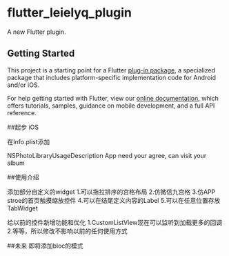 # flutter_leielyq_plugin

A new Flutter plugin.

## Getting Started

This project is a starting point for a Flutter
[plug-in package](https://flutter.dev/developing-packages/),
a specialized package that includes platform-specific implementation code for
Android and/or iOS.

For help getting started with Flutter, view our 
[online documentation](https://flutter.dev/docs), which offers tutorials, 
samples, guidance on mobile development, and a full API reference.


##起步  iOS

在Info.plist添加

<key>NSPhotoLibraryUsageDescription</key>
<string>App need your agree, can visit your album</string>




##使用介绍

添加部分自定义的widget
1.可以拖拉排序的宫格布局
2.仿微信九宫格
3.仿APP stroe的首页触摸缩放控件
4.可以在结尾定义内容的Label
5.可以在任意位置存放TabWidget

给以前的控件新增功能和优化
1.CustomListView现在可以监听到加载更多的回调
2.等等，所以修改不影响以前的任何使用方式


##未来
即将添加bloc的模式





